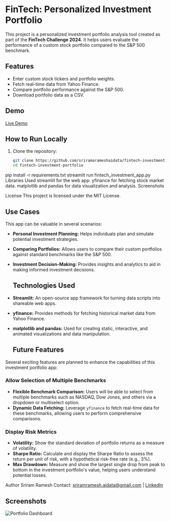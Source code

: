 # FinTech: Personalized Investment Portfolio

This project is a personalized investment portfolio analysis tool created as part of the **FinTech Challenge 2024**. It helps users evaluate the performance of a custom stock portfolio compared to the S&P 500 benchmark.

## Features
- Enter custom stock tickers and portfolio weights.
- Fetch real-time data from Yahoo Finance.
- Compare portfolio performance against the S&P 500.
- Download portfolio data as a CSV.

## Demo
[Live Demo](https://fintech-investment-portfolio.streamlit.app)

## How to Run Locally
1. Clone the repository:
   ```bash
   git clone https://github.com/sriramarameshaidata/fintech-investment-portfolio.git
   cd fintech-investment-portfolio
pip install -r requirements.txt
streamlit run fintech_investment_app.py
Libraries Used
streamlit for the web app.
yfinance for fetching stock market data.
matplotlib and pandas for data visualization and analysis.
Screenshots

License
This project is licensed under the MIT License.


## Use Cases

This app can be valuable in several scenarios:

- **Personal Investment Planning:** Helps individuals plan and simulate potential investment strategies.
- **Comparing Portfolios:** Allows users to compare their custom portfolios against standard benchmarks like the S&P 500.
- **Investment Decision-Making:** Provides insights and analytics to aid in making informed investment decisions.


  ## Technologies Used

- **Streamlit:** An open-source app framework for turning data scripts into shareable web apps.
- **yfinance:** Provides methods for fetching historical market data from Yahoo Finance.
- **matplotlib and pandas:** Used for creating static, interactive, and animated visualizations and data manipulation.
  ## Future Features

Several exciting features are planned to enhance the capabilities of this investment portfolio app:

### Allow Selection of Multiple Benchmarks
- **Flexible Benchmark Comparison:** Users will be able to select from multiple benchmarks such as NASDAQ, Dow Jones, and others via a dropdown or multiselect option.
- **Dynamic Data Fetching:** Leverage `yfinance` to fetch real-time data for these benchmarks, allowing users to perform comprehensive comparisons.

### Display Risk Metrics
- **Volatility:** Show the standard deviation of portfolio returns as a measure of volatility.
- **Sharpe Ratio:** Calculate and display the Sharpe Ratio to assess the return per unit of risk, with a hypothetical risk-free rate (e.g., 3%).
- **Max Drawdown:** Measure and show the largest single drop from peak to bottom in the investment portfolio's value, helping users understand potential losses.


Author
Sriram Ramesh
Contact: sriramramesh.aidata@gmail.com | [LinkedIn](https://www.linkedin.com/in/iamsriramramesh/)
## Screenshots
![Portfolio Dashboard](./screenshots/dashboard.png)
